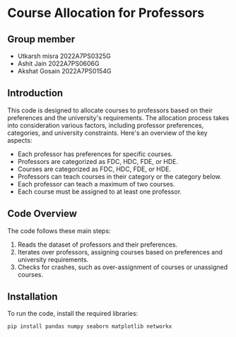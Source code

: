# Course Allocation for Professors

## Group member
- Utkarsh misra 2022A7PS0325G
- Ashit Jain 2022A7PS0606G
- Akshat Gosain 2022A7PS0154G

## Introduction

This code is designed to allocate courses to professors based on their preferences and the university's requirements. The allocation process takes into consideration various factors, including professor preferences, categories, and university constraints. Here's an overview of the key aspects:

- Each professor has preferences for specific courses.
- Professors are categorized as FDC, HDC, FDE, or HDE.
- Courses are categorized as FDC, HDC, FDE, or HDE.
- Professors can teach courses in their category or the category below.
- Each professor can teach a maximum of two courses.
- Each course must be assigned to at least one professor.

## Code Overview

The code follows these main steps:

1. Reads the dataset of professors and their preferences.
2. Iterates over professors, assigning courses based on preferences and university requirements.
3. Checks for crashes, such as over-assignment of courses or unassigned courses.

## Installation

To run the code, install the required libraries:

```bash
pip install pandas numpy seaborn matplotlib networkx
